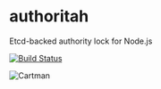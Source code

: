 # authoritah
Etcd-backed authority lock for Node.js

[![Build Status](https://travis-ci.org/yotamofek/authoritah.svg?branch=master)](https://travis-ci.org/yotamofek/authoritah)

![Cartman](http://www.wannalol.com/postimages/sml460/81647.jpg)
